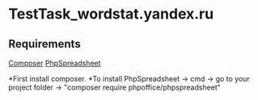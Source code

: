 # TestTask_wordstat.yandex.ru

## Requirements

[Composer](https://github.com/composer/composer)
[PhpSpreadsheet](https://github.com/PHPOffice/PhpSpreadsheet)

*First install composer.
*To install PhpSpreadsheet -> cmd -> go to your project folder -> "composer require phpoffice/phpspreadsheet"
